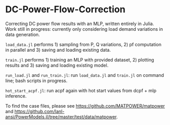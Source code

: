 # DC-Power-Flow-Correction
Correcting DC power flow results with an MLP, written entirely in Julia. Work still in progress: currently only considering load demand variations in data generation. 

`load_data.jl` performs 1) sampling from P, Q variations, 2) pf computation in parallel and 3) saving and loading existing data.

`train.jl` performs 1) training an MLP with provided dataset, 2) plotting results and 3) saving and loading existing model.

`run_load.jl` and `run_train.jl`: run `load_data.jl` and `train.jl` on command line; bash scripts in progress.

`hot_start_acpf.jl`: run acpf again with hot start values from dcpf + mlp inference.

To find the case files, please see https://github.com/MATPOWER/matpower and https://github.com/lanl-ansi/PowerModels.jl/tree/master/test/data/matpower. 
